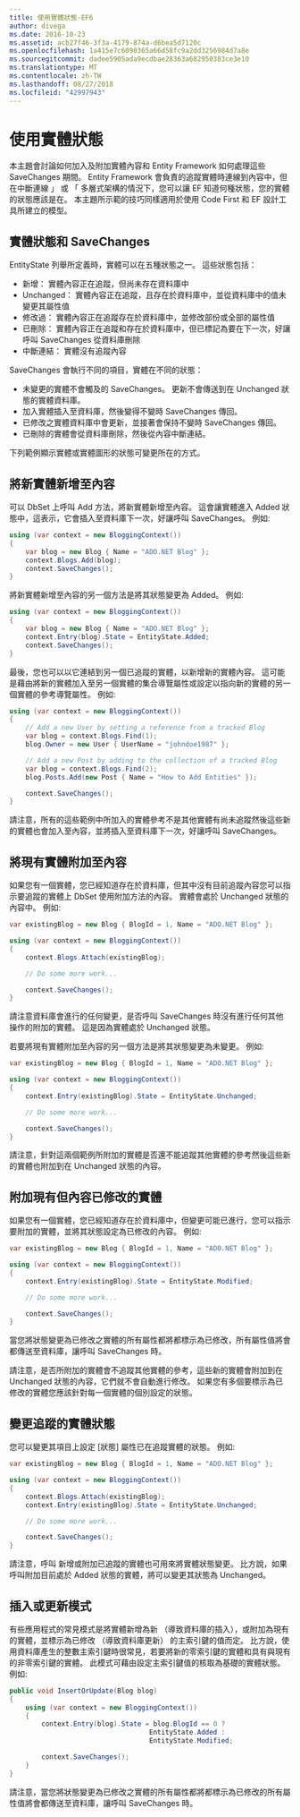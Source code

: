 ```yaml
---
title: 使用實體狀態-EF6
author: divega
ms.date: 2016-10-23
ms.assetid: acb27f46-3f3a-4179-874a-d6bea5d7120c
ms.openlocfilehash: 1a415e7c6090365a66d58fc9a2dd3256984d7a8e
ms.sourcegitcommit: dadee5905ada9ecdbae28363a682950383ce3e10
ms.translationtype: MT
ms.contentlocale: zh-TW
ms.lasthandoff: 08/27/2018
ms.locfileid: "42997943"
---
```

# <a name="working-with-entity-states"></a>使用實體狀態
本主題會討論如何加入及附加實體內容和 Entity Framework 如何處理這些 SaveChanges 期間。
Entity Framework 會負責的追蹤實體時連線到內容中，但在中斷連線 」 或 「 多層式架構的情況下，您可以讓 EF 知道何種狀態，您的實體的狀態應該是在。
本主題所示範的技巧同樣適用於使用 Code First 和 EF 設計工具所建立的模型。  

## <a name="entity-states-and-savechanges"></a>實體狀態和 SaveChanges

EntityState 列舉所定義時，實體可以在五種狀態之一。 這些狀態包括：  

- 新增： 實體內容正在追蹤，但尚未存在資料庫中  
- Unchanged： 實體內容正在追蹤，且存在於資料庫中，並從資料庫中的值未變更其屬性值  
- 修改過： 實體內容正在追蹤存在於資料庫中，並修改部份或全部的屬性值  
- 已刪除： 實體內容正在追蹤和存在於資料庫中，但已標記為要在下一次，好讓呼叫 SaveChanges 從資料庫刪除  
- 中斷連結： 實體沒有追蹤內容  

SaveChanges 會執行不同的項目，實體在不同的狀態：  

- 未變更的實體不會觸及的 SaveChanges。 更新不會傳送到在 Unchanged 狀態的實體資料庫。  
- 加入實體插入至資料庫，然後變得不變時 SaveChanges 傳回。  
- 已修改之實體資料庫中會更新，並接著會保持不變時 SaveChanges 傳回。  
- 已刪除的實體會從資料庫刪除，然後從內容中斷連結。  

下列範例顯示實體或實體圖形的狀態可變更所在的方式。  

## <a name="adding-a-new-entity-to-the-context"></a>將新實體新增至內容  

可以 DbSet 上呼叫 Add 方法，將新實體新增至內容。
這會讓實體進入 Added 狀態中，這表示，它會插入至資料庫下一次，好讓呼叫 SaveChanges。
例如:   

``` csharp
using (var context = new BloggingContext())
{
    var blog = new Blog { Name = "ADO.NET Blog" };
    context.Blogs.Add(blog);
    context.SaveChanges();
}
```  

將新實體新增至內容的另一個方法是將其狀態變更為 Added。 例如:   

``` csharp
using (var context = new BloggingContext())
{
    var blog = new Blog { Name = "ADO.NET Blog" };
    context.Entry(blog).State = EntityState.Added;
    context.SaveChanges();
}
```  

最後，您也可以以它連結到另一個已追蹤的實體，以新增新的實體內容。
這可能是藉由將新的實體加入至另一個實體的集合導覽屬性或設定以指向新的實體的另一個實體的參考導覽屬性。 例如:   

``` csharp
using (var context = new BloggingContext())
{
    // Add a new User by setting a reference from a tracked Blog
    var blog = context.Blogs.Find(1);
    blog.Owner = new User { UserName = "johndoe1987" };

    // Add a new Post by adding to the collection of a tracked Blog
    var blog = context.Blogs.Find(2);
    blog.Posts.Add(new Post { Name = "How to Add Entities" });

    context.SaveChanges();
}
```  

請注意，所有的這些範例中所加入的實體參考不是其他實體有尚未追蹤然後這些新的實體也會加入至內容，並將插入至資料庫下一次，好讓呼叫 SaveChanges。  

## <a name="attaching-an-existing-entity-to-the-context"></a>將現有實體附加至內容  

如果您有一個實體，您已經知道存在於資料庫，但其中沒有目前追蹤內容您可以指示要追蹤的實體上 DbSet 使用附加方法的內容。 實體會處於 Unchanged 狀態的內容中。 例如:   

``` csharp
var existingBlog = new Blog { BlogId = 1, Name = "ADO.NET Blog" };

using (var context = new BloggingContext())
{
    context.Blogs.Attach(existingBlog);

    // Do some more work...  

    context.SaveChanges();
}
```  

請注意資料庫會進行的任何變更，是否呼叫 SaveChanges 時沒有進行任何其他操作的附加的實體。 這是因為實體處於 Unchanged 狀態。  

若要將現有實體附加至內容的另一個方法是將其狀態變更為未變更。 例如:   

``` csharp
var existingBlog = new Blog { BlogId = 1, Name = "ADO.NET Blog" };

using (var context = new BloggingContext())
{
    context.Entry(existingBlog).State = EntityState.Unchanged;

    // Do some more work...  

    context.SaveChanges();
}
```  

請注意，針對這兩個範例所附加的實體是否還不能追蹤其他實體的參考然後這些新的實體也附加到在 Unchanged 狀態的內容。  

## <a name="attaching-an-existing-but-modified-entity-to-the-context"></a>附加現有但內容已修改的實體  

如果您有一個實體，您已經知道存在於資料庫中，但變更可能已進行，您可以指示要附加的實體，並將其狀態設定為已修改的內容。
例如:   

``` csharp
var existingBlog = new Blog { BlogId = 1, Name = "ADO.NET Blog" };

using (var context = new BloggingContext())
{
    context.Entry(existingBlog).State = EntityState.Modified;

    // Do some more work...  

    context.SaveChanges();
}
```  

當您將狀態變更為已修改之實體的所有屬性都將都標示為已修改，所有屬性值將會都傳送至資料庫，讓呼叫 SaveChanges 時。  

請注意，是否所附加的實體會不追蹤其他實體的參考，這些新的實體會附加到在 Unchanged 狀態的內容，它們就不會自動進行修改。
如果您有多個要標示為已修改的實體您應該針對每一個實體的個別設定的狀態。  

## <a name="changing-the-state-of-a-tracked-entity"></a>變更追蹤的實體狀態  

您可以變更其項目上設定 [狀態] 屬性已在追蹤實體的狀態。 例如:   

``` csharp
var existingBlog = new Blog { BlogId = 1, Name = "ADO.NET Blog" };

using (var context = new BloggingContext())
{
    context.Blogs.Attach(existingBlog);
    context.Entry(existingBlog).State = EntityState.Unchanged;

    // Do some more work...  

    context.SaveChanges();
}
```  

請注意，呼叫 新增或附加已追蹤的實體也可用來將實體狀態變更。 比方說，如果呼叫附加目前處於 Added 狀態的實體，將可以變更其狀態為 Unchanged。  

## <a name="insert-or-update-pattern"></a>插入或更新模式  

有些應用程式的常見模式是將實體新增為新 （導致資料庫的插入），或附加為現有的實體，並標示為已修改 （導致資料庫更新） 的主索引鍵的值而定。
比方說，使用資料庫產生的整數主索引鍵時很常見，若要將新的零索引鍵的實體和具有與現有的非零索引鍵的實體。
此模式可藉由設定主索引鍵值的核取為基礎的實體狀態。 例如:   

``` csharp
public void InsertOrUpdate(Blog blog)
{
    using (var context = new BloggingContext())
    {
        context.Entry(blog).State = blog.BlogId == 0 ?
                                   EntityState.Added :
                                   EntityState.Modified;

        context.SaveChanges();
    }
}
```  

請注意，當您將狀態變更為已修改之實體的所有屬性都將都標示為已修改的所有屬性值將會都傳送至資料庫，讓呼叫 SaveChanges 時。  
